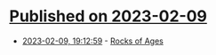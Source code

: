# [Published on 2023-02-09](index.md)

* [2023-02-09, 19:12:59](https://news.ycombinator.com/item?id=34729539) - [Rocks of Ages](https://www.historytoday.com/archive/history-matters/rocks-ages)

